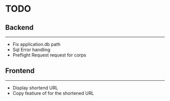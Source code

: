 # TODO

## Backend
---
 - Fix application.db path
 - Sql Error handling
 - Preflight Request request for corps


 ## Frontend
---
- Display shortend URL
- Copy featiure of for the shortened URL